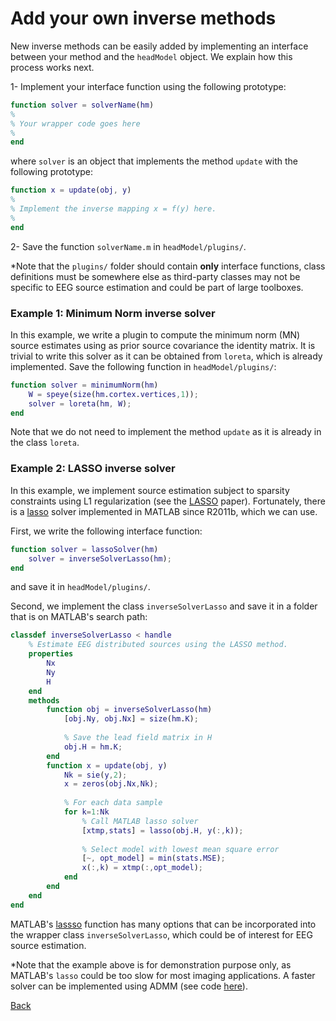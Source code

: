 # Add your own inverse methods
New inverse methods can be easily added by implementing an interface between your method and the `headModel` object. We explain how this process works next.

1- Implement your interface function using the following prototype:
```matlab
function solver = solverName(hm)
%
% Your wrapper code goes here
%
end
```
where `solver` is an object that implements the method `update` with the following prototype:
```matlab
function x = update(obj, y)
%
% Implement the inverse mapping x = f(y) here.
%
end
```

2- Save the function `solverName.m` in `headModel/plugins/`.

*Note that the `plugins/` folder should contain **only** interface functions, class definitions must be somewhere else as third-party classes may not be specific to EEG source estimation and could be part of large toolboxes.


### Example 1: Minimum Norm inverse solver
In this example, we write a plugin to compute the minimum norm (MN) source estimates using as prior source covariance the identity matrix. It is trivial to write this solver as it can be obtained from `loreta`, which is already implemented. Save the following function in `headModel/plugins/`:
```matlab
function solver = minimumNorm(hm)
    W = speye(size(hm.cortex.vertices,1));
    solver = loreta(hm, W);
end
```
Note that we do not need to implement the method `update` as it is already in the class `loreta`.

### Example 2: LASSO inverse solver
In this example, we implement source estimation subject to sparsity constraints using L1 regularization (see the [LASSO](https://statweb.stanford.edu/~tibs/lasso/lasso.pdf) paper). Fortunately, there is a [lasso](https://www.mathworks.com/help/stats/lasso.html) solver implemented in MATLAB since R2011b, which we can use. 

First, we write the following interface function:
```matlab
function solver = lassoSolver(hm)
    solver = inverseSolverLasso(hm);
end
```
and save it in `headModel/plugins/`.

Second, we implement the class `inverseSolverLasso` and save it in a folder that is on MATLAB's search path:
```matlab
classdef inverseSolverLasso < handle
    % Estimate EEG distributed sources using the LASSO method.
    properties
        Nx
        Ny
        H
    end
    methods
        function obj = inverseSolverLasso(hm)
            [obj.Ny, obj.Nx] = size(hm.K);
            
            % Save the lead field matrix in H
            obj.H = hm.K;
        end
        function x = update(obj, y)
            Nk = sie(y,2);
            x = zeros(obj.Nx,Nk);
            
            % For each data sample
            for k=1:Nk
                % Call MATLAB lasso solver
                [xtmp,stats] = lasso(obj.H, y(:,k));
                
                % Select model with lowest mean square error
                [~, opt_model] = min(stats.MSE);
                x(:,k) = xtmp(:,opt_model);
            end
        end
    end
end
```

MATLAB's [lassso](https://www.mathworks.com/help/stats/lasso.html) function has many options that can be incorporated into the wrapper class `inverseSolverLasso`, which could be of interest for EEG source estimation. 

*Note that the example above is for demonstration purpose only, as MATLAB's `lasso` could be too slow for most imaging applications. A faster solver can be implemented using ADMM (see code [here](http://www.simonlucey.com/lasso-using-admm/)).


[Back](https://github.com/aojeda/headModel/blob/master/doc/Documentation.md)